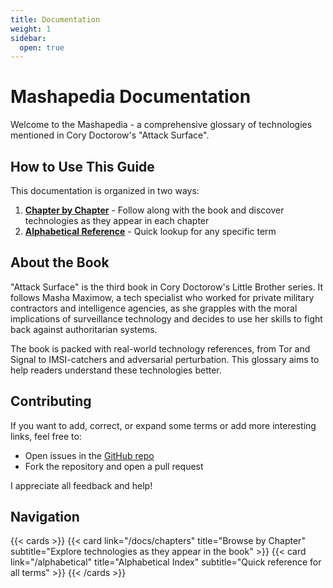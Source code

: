 ```yaml
---
title: Documentation
weight: 1
sidebar:
  open: true
---
```


# Mashapedia Documentation

Welcome to the Mashapedia - a comprehensive glossary of technologies mentioned in Cory Doctorow's "Attack Surface".

## How to Use This Guide

This documentation is organized in two ways:

1. **[Chapter by Chapter](/docs/chapters)** - Follow along with the book and discover technologies as they appear in each chapter
2. **[Alphabetical Reference](/alphabetical)** - Quick lookup for any specific term

## About the Book

"Attack Surface" is the third book in Cory Doctorow's Little Brother series. It follows Masha Maximow, a tech specialist who worked for private military contractors and intelligence agencies, as she grapples with the moral implications of surveillance technology and decides to use her skills to fight back against authoritarian systems.

The book is packed with real-world technology references, from Tor and Signal to IMSI-catchers and adversarial perturbation. This glossary aims to help readers understand these technologies better.

## Contributing

If you want to add, correct, or expand some terms or add more interesting links, feel free to:

- Open issues in the [GitHub repo](https://github.com/pavelanni/attack-surface-tech)
- Fork the repository and open a pull request

I appreciate all feedback and help!

## Navigation

{{< cards >}}
{{< card link="/docs/chapters" title="Browse by Chapter" subtitle="Explore technologies as they appear in the book" >}}
{{< card link="/alphabetical" title="Alphabetical Index" subtitle="Quick reference for all terms" >}}
{{< /cards >}}